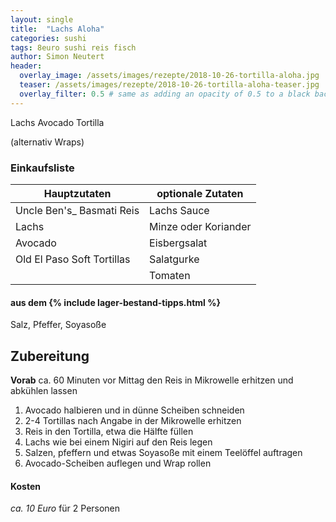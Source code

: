 ```yaml
---
layout: single
title:  "Lachs Aloha"
categories: sushi
tags: 8euro sushi reis fisch
author: Simon Neutert
header:
  overlay_image: /assets/images/rezepte/2018-10-26-tortilla-aloha.jpg
  teaser: /assets/images/rezepte/2018-10-26-tortilla-aloha-teaser.jpg
  overlay_filter: 0.5 # same as adding an opacity of 0.5 to a black background
---
```


Lachs Avocado Tortilla

(alternativ Wraps)

### Einkaufsliste

| Hauptzutaten | optionale Zutaten |
|---|---|
| <e24>Uncle Ben's_ Basmati Reis</e24> | Lachs Sauce |
| Lachs | Minze oder Koriander |
| Avocado | Eisbergsalat |
| <e24>Old El Paso Soft Tortillas</e24> | Salatgurke |
| | Tomaten |

#### aus dem {% include lager-bestand-tipps.html %}

Salz, Pfeffer, Soyasoße

## Zubereitung

__Vorab__ ca. 60 Minuten vor Mittag den Reis in Mikrowelle erhitzen und abkühlen lassen

1. Avocado halbieren und in dünne Scheiben schneiden
2. 2-4 Tortillas nach Angabe in der Mikrowelle erhitzen
3. Reis in den Tortilla, etwa die Hälfte füllen
4. Lachs wie bei einem Nigiri auf den Reis legen
5. Salzen, pfeffern und etwas Soyasoße mit einem Teelöffel auftragen
6. Avocado-Scheiben auflegen und Wrap rollen

#### Kosten

_ca. 10 Euro_ für 2 Personen
